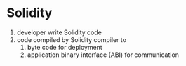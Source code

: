 # Solidity

1. developer write Solidity code
1. code compiled by Solidity compiler to
   1. byte code for deployment
   1. application binary interface (ABI) for communication
